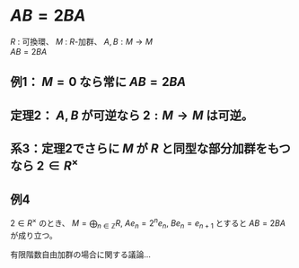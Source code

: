 # $AB=2BA$
$R$ : 可換環、 $M$ : $R$-加群、 $A,B:M\to M$  
$AB=2BA$
## 例1： $M=0$ なら常に $AB=2BA$
## 定理2： $A,B$ が可逆なら $2:M\to M$ は可逆。
## 系3：定理2でさらに $M$ が $R$ と同型な部分加群をもつなら $2\in R^\times$
## 例4
$2\in R^\times$ のとき、
$M=\bigoplus_{n\in \mathbb{Z}} R$,
$Ae_n=2^ne_n$, $Be_n=e_{n+1}$
とすると $AB=2BA$ が成り立つ。

有限階数自由加群の場合に関する議論…

